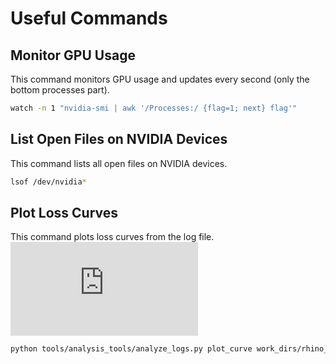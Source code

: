 # Useful Commands

## Monitor GPU Usage
This command monitors GPU usage and updates every second (only the bottom processes part).
```sh
watch -n 1 "nvidia-smi | awk '/Processes:/ {flag=1; next} flag'"
```

## List Open Files on NVIDIA Devices
This command lists all open files on NVIDIA devices.
```sh
lsof /dev/nvidia*
```


## Plot Loss Curves
This command plots loss curves from the log file.
![Documentation](https://mmrotate.readthedocs.io/en/latest/useful_tools.html)


```sh
python tools/analysis_tools/analyze_logs.py plot_curve work_dirs/rhino_phc_haus-4scale_r50_2xb2-36e_combined/20250219_183536/vis_data/20250219_183536.json  --keys loss_cls loss_bbox loss_iou --legend Classification_Loss Bounding_Box_Loss IOU_Loss --title Loss_Curves --out combined_loss_plot.png
```
